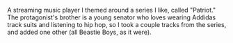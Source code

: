 A streaming music player I themed around a series I like, called "Patriot."  The protagonist's brother is a young senator who loves wearing Addidas track suits and listening to hip hop, so I took a couple tracks from the series, and added one other (all Beastie Boys, as it were).
